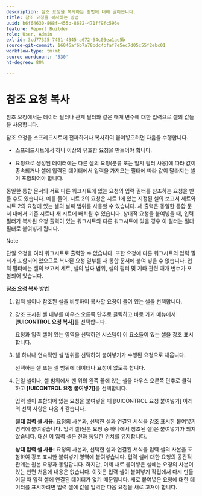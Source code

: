 ```yaml
---
description: 참조 요청을 복사하는 방법에 대해 알아봅니다.
title: 참조 요청을 복사하는 방법
uuid: b6f64630-868f-455b-8682-471ff9fc596e
feature: Report Builder
role: User, Admin
exl-id: 3cd77325-7461-4345-a672-64c03ea1ae5b
source-git-commit: 16046af6b7a78bdc4bfaf7e5ec7d05c55f2ebc01
workflow-type: tm+mt
source-wordcount: '530'
ht-degree: 80%

---
```


# 참조 요청 복사

참조 요청에서는 데이터 필터나 관계 필터와 같은 매개 변수에 대한 입력으로 셀의 값들을 사용합니다.

참조 요청을 스프레드시트에 전파하거나 복사하여 붙여넣으려면 다음을 수행합니다.

* 스프레드시트에서 하나 이상의 유효한 요청을 만들어야 합니다.

* 요청으로 생성된 데이터에는 다른 셀의 요청(분류 또는 일치 필터 사용)에 따라 값이 종속되거나 셀에 입력된 데이터에서 입력을 가져오는 필터에 따라 값이 달라지는 셀이 포함되어야 합니다.

동일한 통합 문서의 서로 다른 워크시트에 있는 요청의 입력 필터를 참조하는 요청을 만들 수도 있습니다. 예를 들어, 시트 2의 요청은 시트 1에 있는 지정된 셀의 보고서 세트와 시트 2의 요청에 있는 셀의 날짜 범위를 사용할 수 있습니다. 새 출력은 동일한 통합 문서 내에서 기존 시트나 새 시트에 배치될 수 있습니다. 상대적 요청을 붙여넣을 때, 입력 필터가 복사된 요청 출력이 있는 워크시트와 다른 워크시트에 있을 경우 이 필터는 절대 필터로 붙여넣게 됩니다.

>[!NOTE]
>
>단일 요청을 여러 워크시트로 출력할 수 없습니다. 또한 요청에 다른 워크시트의 입력 필터가 포함되어 있으므로 복사된 요청 일부를 새 통합 문서에 붙여 넣을 수 없습니다. 입력 필터에는 셀의 보고서 세트, 셀의 날짜 범위, 셀의 필터 및 기타 관련 매개 변수가 포함되어 있습니다.

**참조 요청 복사 방법**

1. 입력 셀이나 참조된 셀을 비롯하여 복사할 요청이 들어 있는 셀을 선택합니다.
1. 강조 표시된 셀 내부를 마우스 오른쪽 단추로 클릭하고 바로 가기 메뉴에서 **[!UICONTROL 요청 복사]**&#x200B;를 선택합니다.

   요청과 입력 셀이 있는 영역을 선택하면 시스템이 이 요소들이 있는 셀을 강조 표시합니다.
1. 셀 하나나 연속적인 셀 범위를 선택하여 붙여넣기가 수행된 요청으로 채웁니다.

   선택하는 셀 또는 셀 범위에 데이터나 요청이 없도록 합니다.
1. 단일 셀이나, 셀 범위에서 맨 위의 왼쪽 끝에 있는 셀을 마우스 오른쪽 단추로 클릭하고 **[!UICONTROL 요청 붙여넣기]**&#x200B;를 선택합니다.

   입력 셀이 포함되어 있는 요청을 붙여넣을 때 [!UICONTROL 요청 붙여넣기] 아래의 선택 사항은 다음과 같습니다.

   **절대 입력 셀 사용:** 요청의 사본과, 선택한 셀과 연결된 서식을 강조 표시한 붙여넣기 영역에 붙여넣습니다. 입력 셀(원본 요청 중 하나에서 참조된 셀)은 붙여넣기가 되지 않습니다. 대신 이 입력 셀은 전과 동일한 위치를 유지합니다.

   **상대 입력 셀 사용:** 요청의 사본과, 선택한 셀과 연결된 서식을 입력 셀의 사본을 포함하여 강조 표시한 붙여넣기 영역에 붙여넣습니다. 입력 셀에 대한 요청의 공간적 관계는 원본 요청과 동일합니다. 하지만, 이제 새로 붙여넣은 셀에는 요청의 사본이 있는 반면 처음에 내용은 없습니다. 이것은 입력 셀이 붙여넣기 작업에서 다시 만들어질 때 입력 셀에 연결된 데이터가 없기 때문입니다. 새로 붙여넣은 요청에 대한 데이터를 표시하려면 입력 셀에 값을 입력한 다음 요청을 새로 고쳐야 합니다.
